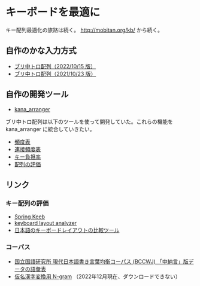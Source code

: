 # キーボードを最適に

キー配列最適化の旅路は続く。 http://mobitan.org/kb/ から続く。

## 自作のかな入力方式

- [ブリ中トロ配列（2022/10/15 版）](https://mobitan.hateblo.jp/entry/2022/11/30/221433)
- [ブリ中トロ配列（2021/10/23 版）](https://mobitan.hateblo.jp/entry/2021/10/23/144559)

## 自作の開発ツール

- [kana_arranger](https://github.com/mobitan/kana_arranger)

ブリ中トロ配列は以下のツールを使って開発していた。これらの機能を kana_arranger に統合していきたい。

- [頻度表](https://mobitan.github.io/kana_arranger/freq-list.html)
- [連接頻度表](https://mobitan.github.io/kana_arranger/freq-table-bccwj.html)
- [キー負担率](https://github.com/mobitan/chutoro/blob/main/tools/loadmap.html)
- [配列の評価](https://github.com/mobitan/chutoro/blob/main/tools/eval-2gram.html)

## リンク

### キー配列の評価

- [Spring Keeb](https://oha-ohashi.github.io/spring-keeb-search/finger/)
- [keyboard layout analyzer](https://keyboard-analyzer.vercel.app/)
- [日本語のキーボードレイアウトの比較ツール](https://github.com/esrille/keyboard-layout-comparison)

### コーパス

- [国立国語研究所 現代日本語書き言葉均衡コーパス (BCCWJ) 「中納言」版データの語彙表](https://clrd.ninjal.ac.jp/bccwj/bcc-chu.html)
- [仮名漢字変換用 N-gram](http://www.ar.media.kyoto-u.ac.jp/member/gologo/lm.html#kkc) （2022年12月現在、ダウンロードできない）
